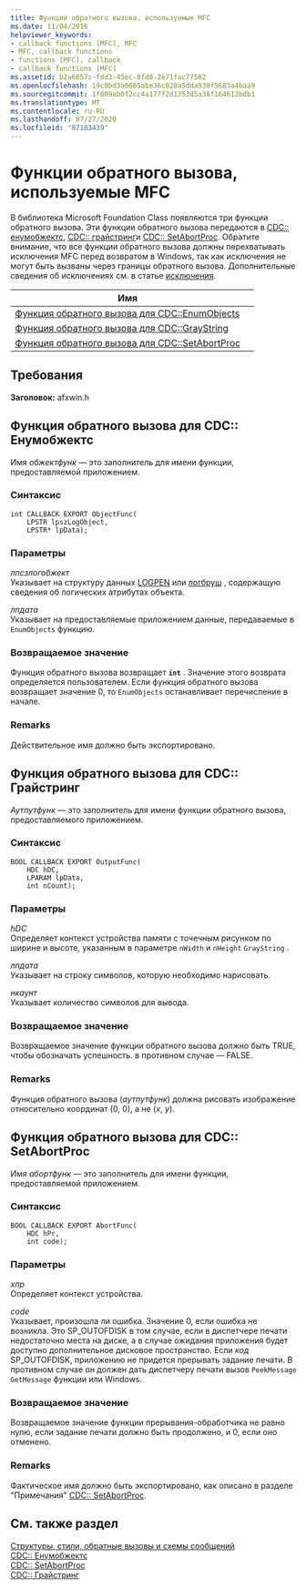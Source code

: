 ```yaml
---
title: Функции обратного вызова, используемые MFC
ms.date: 11/04/2016
helpviewer_keywords:
- callback functions [MFC], MFC
- MFC, callback functions
- functions [MFC], callback
- callback functions [MFC]
ms.assetid: b2a6857c-fdd3-45ec-8fd8-2e71fac77582
ms.openlocfilehash: 19c0bd3a0685abe36c020a5dda930f5683a4baa9
ms.sourcegitcommit: 1f009ab0f2cc4a177f2d1353d5a38f164612bdb1
ms.translationtype: MT
ms.contentlocale: ru-RU
ms.lasthandoff: 07/27/2020
ms.locfileid: "87183439"
---
```

# <a name="callback-functions-used-by-mfc"></a>Функции обратного вызова, используемые MFC

В библиотека Microsoft Foundation Class появляются три функции обратного вызова. Эти функции обратного вызова передаются в [CDC:: енумобжектс](../../mfc/reference/cdc-class.md#enumobjects), [CDC:: грайстринг](../../mfc/reference/cdc-class.md#graystring)и [CDC:: SetAbortProc](../../mfc/reference/cdc-class.md#setabortproc). Обратите внимание, что все функции обратного вызова должны перехватывать исключения MFC перед возвратом в Windows, так как исключения не могут быть вызваны через границы обратного вызова. Дополнительные сведения об исключениях см. в статье [исключения](../../mfc/exception-handling-in-mfc.md).

|Имя||
|----------|-----------------|
|[Функция обратного вызова для CDC::EnumObjects](#enum_objects)||
|[Функция обратного вызова для CDC::GrayString](#graystring)||
|[Функция обратного вызова для CDC::SetAbortProc](#setabortproc)||

## <a name="requirements"></a>Требования

**Заголовок:** afxwin.h

## <a name="callback-function-for-cdcenumobjects"></a><a name="enum_objects"></a>Функция обратного вызова для CDC:: Енумобжектс

Имя *обжектфунк* — это заполнитель для имени функции, предоставляемой приложением.

### <a name="syntax"></a>Синтаксис

```
int CALLBACK EXPORT ObjectFunc(
    LPSTR lpszLogObject,
    LPSTR* lpData);
```

### <a name="parameters"></a>Параметры

*лпсзлогобжект*<br/>
Указывает на структуру данных [LOGPEN](/windows/win32/api/Wingdi/ns-wingdi-logpen) или [логбруш](/windows/win32/api/wingdi/ns-wingdi-logbrush) , содержащую сведения об логических атрибутах объекта.

*лпдата*<br/>
Указывает на предоставляемые приложением данные, передаваемые в `EnumObjects` функцию.

### <a name="return-value"></a>Возвращаемое значение

Функция обратного вызова возвращает **`int`** . Значение этого возврата определяется пользователем. Если функция обратного вызова возвращает значение 0, то `EnumObjects` останавливает перечисление в начале.

### <a name="remarks"></a>Remarks

Действительное имя должно быть экспортировано.

## <a name="callback-function-for-cdcgraystring"></a><a name="graystring"></a>Функция обратного вызова для CDC:: Грайстринг

*Аутпутфунк* — это заполнитель для имени функции обратного вызова, предоставляемого приложением.

### <a name="syntax"></a>Синтаксис

```
BOOL CALLBACK EXPORT OutputFunc(
    HDC hDC,
    LPARAM lpData,
    int nCount);
```

### <a name="parameters"></a>Параметры

*hDC*<br/>
Определяет контекст устройства памяти с точечным рисунком по ширине и высоте, указанным в параметре `nWidth` и `nHeight` `GrayString` .

*лпдата*<br/>
Указывает на строку символов, которую необходимо нарисовать.

*нкаунт*<br/>
Указывает количество символов для вывода.

### <a name="return-value"></a>Возвращаемое значение

Возвращаемое значение функции обратного вызова должно быть TRUE, чтобы обозначать успешность. в противном случае — FALSE.

### <a name="remarks"></a>Remarks

Функция обратного вызова (*аутпутфунк*) должна рисовать изображение относительно координат (0, 0), а не (*x*, *y*).

## <a name="callback-function-for-cdcsetabortproc"></a><a name="setabortproc"></a>Функция обратного вызова для CDC:: SetAbortProc

Имя *абортфунк* — это заполнитель для имени функции, предоставляемой приложением.

### <a name="syntax"></a>Синтаксис

```
BOOL CALLBACK EXPORT AbortFunc(
    HDC hPr,
    int code);
```

### <a name="parameters"></a>Параметры

*хпр*<br/>
Определяет контекст устройства.

*code*<br/>
Указывает, произошла ли ошибка. Значение 0, если ошибка не возникла. Это SP_OUTOFDISK в том случае, если в диспетчере печати недостаточно места на диске, а в случае ожидания приложения будет доступно дополнительное дисковое пространство. Если *код* SP_OUTOFDISK, приложению не придется прерывать задание печати. В противном случае он должен дать диспетчеру печати вызов `PeekMessage` `GetMessage` функции или Windows.

### <a name="return-value"></a>Возвращаемое значение

Возвращаемое значение функции прерывания-обработчика не равно нулю, если задание печати должно быть продолжено, и 0, если оно отменено.

### <a name="remarks"></a>Remarks

Фактическое имя должно быть экспортировано, как описано в разделе "Примечания" [CDC:: SetAbortProc](../../mfc/reference/cdc-class.md#setabortproc).

## <a name="see-also"></a>См. также раздел

[Структуры, стили, обратные вызовы и схемы сообщений](structures-styles-callbacks-and-message-maps.md)<br/>
[CDC:: Енумобжектс](../../mfc/reference/cdc-class.md#enumobjects)<br/>
[CDC:: SetAbortProc](../../mfc/reference/cdc-class.md#setabortproc)<br/>
[CDC:: Грайстринг](../../mfc/reference/cdc-class.md#graystring)
